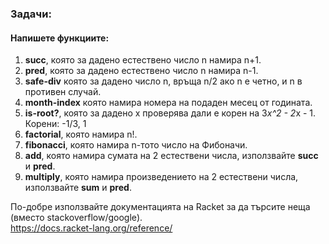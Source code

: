 ### Задачи:
#### Напишете функциите:
1. **succ**, която за дадено естествено число n намира n+1.
1. **pred**, която за дадено естествено число n намира n-1.
1. **safe-div** която за дадено число n, връща n/2 ако n е четно, и n в противен случай.
1. **month-index** която намира номера на подаден месец от годината.
1. **is-root?**, която за дадено x проверява дали е корен на 3*x^2 - 2*x - 1.  
  Корени: -1/3, 1
1. **factorial**, която намира n!.
1. **fibonacci**, която намира n-тото число на Фибоначи.
1. **add**, която намира сумата на 2 естествени числа, използвайте **succ** и **pred**.
1. **multiply**, която намира произведението на 2 естествени числа, използвайте **sum** и **pred**.  

По-добре използвайте документацията на Racket за да търсите неща (вместо stackoverflow/google).  
https://docs.racket-lang.org/reference/
